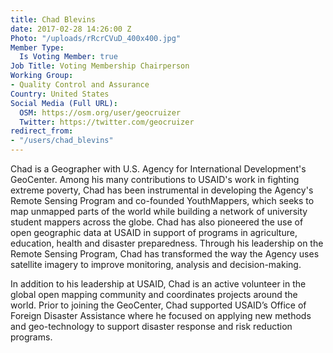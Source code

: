 ```yaml
---
title: Chad Blevins
date: 2017-02-28 14:26:00 Z
Photo: "/uploads/rRcrCVuD_400x400.jpg"
Member Type:
  Is Voting Member: true
Job Title: Voting Membership Chairperson
Working Group:
- Quality Control and Assurance
Country: United States
Social Media (Full URL):
  OSM: https://osm.org/user/geocruizer
  Twitter: https://twitter.com/geocruizer
redirect_from:
- "/users/chad_blevins"
---
```


<p>Chad is a Geographer with U.S. Agency for International Development's GeoCenter. Among his many contributions to USAID's work in fighting extreme poverty, Chad has been instrumental in developing the Agency's Remote Sensing Program and co-founded YouthMappers, which seeks to map unmapped parts of the world while building a network of university student mappers across the globe. Chad has also pioneered the use of open geographic data at USAID in support of programs in agriculture, education, health and disaster preparedness.  Through his leadership on the Remote Sensing Program, Chad has transformed the way the Agency uses satellite imagery to improve monitoring, analysis and decision-making.   

In addition to his leadership at USAID, Chad is an active volunteer in the global open mapping community and coordinates projects around the world.  Prior to joining the GeoCenter, Chad supported USAID’s Office of Foreign Disaster Assistance where he focused on applying new methods and geo-technology to support disaster response and risk reduction programs. </p>
